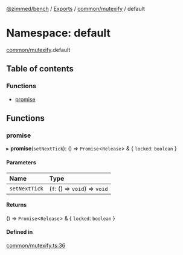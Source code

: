 [@zimmed/bench](../README.md) / [Exports](../modules.md) / [common/mutexify](common_mutexify.md) / default

# Namespace: default

[common/mutexify](common_mutexify.md).default

## Table of contents

### Functions

- [promise](common_mutexify.default.md#promise)

## Functions

### promise

▸ **promise**(`setNextTick`): () => `Promise`<`Release`\> & { `locked`: `boolean`  }

#### Parameters

| Name | Type |
| :------ | :------ |
| `setNextTick` | (`f`: () => `void`) => `void` |

#### Returns

() => `Promise`<`Release`\> & { `locked`: `boolean`  }

#### Defined in

[common/mutexify.ts:36](https://github.com/zimmed/bench/blob/438f8af/src/common/mutexify.ts#L36)
